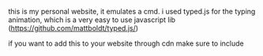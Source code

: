 this is my personal website, it emulates a cmd. i used typed.js for the typing animation, which is a very easy to use javascript lib (https://github.com/mattboldt/typed.js/)

if you want to add this to your website through cdn make sure to include <script src="https://cdn.jsdelivr.net/npm/typed.js@2.0.11"> </script>
